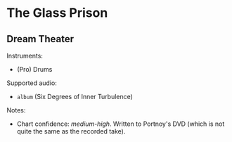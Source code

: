 # The Glass Prison

## Dream Theater

Instruments:

  * (Pro) Drums

Supported audio:

  * `album` (Six Degrees of Inner Turbulence)

Notes:

  * Chart confidence: *medium-high*. Written to Portnoy's DVD (which is not quite the same as the recorded take).

